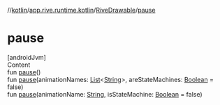 //[kotlin](../../../index.md)/[app.rive.runtime.kotlin](../index.md)/[RiveDrawable](index.md)/[pause](pause.md)



# pause  
[androidJvm]  
Content  
fun [pause](pause.md)()  
fun [pause](pause.md)(animationNames: [List](https://kotlinlang.org/api/latest/jvm/stdlib/kotlin.collections/-list/index.html)<[String](https://kotlinlang.org/api/latest/jvm/stdlib/kotlin/-string/index.html)>, areStateMachines: [Boolean](https://kotlinlang.org/api/latest/jvm/stdlib/kotlin/-boolean/index.html) = false)  
fun [pause](pause.md)(animationName: [String](https://kotlinlang.org/api/latest/jvm/stdlib/kotlin/-string/index.html), isStateMachine: [Boolean](https://kotlinlang.org/api/latest/jvm/stdlib/kotlin/-boolean/index.html) = false)  




